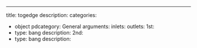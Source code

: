---
title: togedge
description:
categories:
 - object
pdcategory: General
arguments:
inlets:
outlets:
  1st:
  - type: bang
    description:
  2nd:
  - type: bang
    description:
